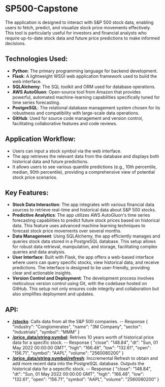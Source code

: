 # SP500-Capstone
The application is designed to interact with S&amp;P 500 stock data, enabling users to fetch, predict, and visualize stock price movements effectively. This tool is particularly useful for investors and financial analysts who require up-to-date stock data and future price predictions to make informed decisions.

## Technologies Used:
- <B>Python</B>: The primary programming language for backend development.
- <B>Flask</B>: A lightweight WSGI web application framework used to build the web interface.
- <B>SQLAlchemy</B>: The SQL toolkit and ORM used for database operations.
- <B>AWS AutoGluon</B>: Open-source tool from Amazon that provides powerful, automated machine-learning capabilities specifically tuned for time series forecasting.
- <B>PostgreSQL</B>: The relational database management system chosen for its robustness and compatibility with large-scale data operations.
- <B>GitHub</B>: Used for source code management and version control, facilitating collaborative features and code reviews.

## Application Workflow:
- Users can input a stock symbol via the web interface.
- The app retrieves the relevant data from the database and displays both historical data and future predictions.
- It allows users to see various quantile predictions (e.g., 10th percentile, median, 90th percentile), providing a comprehensive view of potential stock price scenarios.

## Key Features:
- <B>Stock Data Interaction</B>: The app integrates with various financial data sources to retrieve real-time and historical data about S&P 500 stocks.
- <B>Predictive Analytics</B>: The app utilizes AWS AutoGluon's time series forecasting capabilities to predict future stock prices based on historical data. This feature uses advanced machine learning techniques to forecast stock price movements over several months.
- <B>Data Management</B>: Using SQLAlchemy, the app efficiently manages and queries stock data stored in a PostgreSQL database. This setup allows for robust data retrieval, manipulation, and storage, facilitating complex queries and data analysis.
- <B>User Interface</B>: Built with Flask, the app offers a web-based interface where users can query specific stocks, view historical data, and receive predictions. The interface is designed to be user-friendly, providing clear and actionable insights.
- <B>Version Control and Deployment</B>: The development process involves meticulous version control using Git, with the codebase hosted on GitHub. This setup not only ensures code integrity and collaboration but also simplifies deployment and updates.

## API:
- <B>[/stocks](https://sp500-capstone.onrender.com/stocks)</B>: Calls data from all the S&P 500 companies.
-- Response {
    "industry": "Conglomerates",
    "name": "3M Company",
    "sector": "Industrials",
    "symbol": "MMM"
  }
- <B>[/price_data/<string:symbol>](https://sp500-capstone.onrender.com/price_data/AAPL)</B>: Retrives 10 years worth of historical price data for a specific stock.
-- Response {
    "close": "148.84",
    "dt": "Sun, 01 May 2022 00:00:00 GMT",
    "high": "166.48",
    "low": "132.61",
    "open": "156.71",
    "symbol": "AAPL",
    "volume": "2560080200"
  }
- <B>[/price_data/<string:symbol>/refresh](https://sp500-capstone.onrender.com/price_data/AAPL/refresh)</B>: Inccremental Refresh to obtain and add more recent data into the PostgreSQL database. Outputs the historical data for a sepecific stock.
-- Response {
    "close": "148.84",
    "dt": "Sun, 01 May 2022 00:00:00 GMT",
    "high": "166.48",
    "low": "132.61",
    "open": "156.71",
    "symbol": "AAPL",
    "volume": "2560080200"
  }